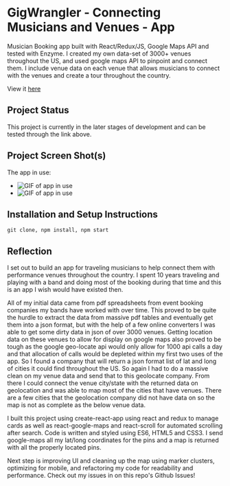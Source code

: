 # GigWrangler - Connecting Musicians and Venues -  App  

Musician Booking app built with React/Redux/JS, Google Maps API and tested with Enzyme. I created my own data-set of 3000+ venues throughout the US, and used google maps API to pinpoint and connect them. I include venue data on each venue that allows musicians to connect with the venues and create a tour throughout the country.

View it [here](https://adamj1232.github.io/Gig-Wrangler/)

## Project Status

This project is currently in the later stages of development and can be tested through the link above.

## Project Screen Shot(s)

The app in use:
* ![GIF of app in use](http://g.recordit.co/FRuTKd3PjF.gif)
* ![GIF of app in use](http://g.recordit.co/0xTG7CPthF.gif)


## Installation and Setup Instructions

`git clone, npm install, npm start`

## Reflection

  I set out to build an app for traveling musicians to help connect them with performance venues throughout the country. I spent 10 years traveling and playing with a band and doing most of the booking during that time and this is an app I wish would have existed then.

  All of my initial data came from pdf spreadsheets from event booking companies my bands have worked with over time. This proved to be quite the hurdle to extract the data from massive pdf tables and eventually get them into a json format, but with the help of a few online converters I was able to get some dirty data in json of over 3000 venues. Getting location data on these venues to allow for display on google maps also proved to be tough as the google geo-locate api would only allow for 1000 api calls a day and that allocation of calls would be depleted within my first two uses of the app. So I found a company that will return a json format list of lat and long of cities it could find throughout the US. So again I had to do a massive clean on my venue data and send that to this geolocate company. From there I could connect the venue city/state with the returned data on geolocation and was able to map most of the cities that have venues. There are a few cities that the geolocation company did not have data on so the map is not as complete as the below venue data.

  I built this project using create-react-app using react and redux to manage cards as well as react-google-maps and react-scroll for automated scrolling after search.
  Code is written and styled using ES6, HTML5 and CSS3.
  I send google-maps all my lat/long coordinates for the pins and a map is returned with all the properly located pins.

  Next step is improving UI and cleaning up the map using marker clusters, optimizing for mobile, and refactoring my code for readability and performance. Check out my issues in on this repo's Github Issues!
